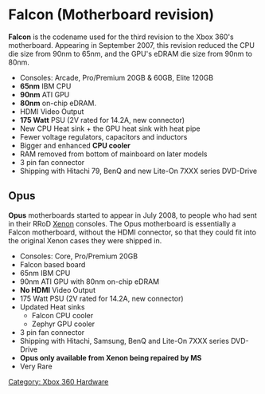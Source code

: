 # Falcon (Motherboard revision)

**Falcon** is the codename used for the third revision to the Xbox 360's
motherboard. Appearing in September 2007, this revision reduced the CPU
die size from 90nm to 65nm, and the GPU's eDRAM die size from 90nm to
80nm.

- Consoles: Arcade, Pro/Premium 20GB & 60GB, Elite 120GB
- **65nm** IBM CPU
- **90nm** ATI GPU
- **80nm** on-chip eDRAM.
- HDMI Video Output
- **175 Watt** PSU (2V rated for 14.2A, new connector)
- New CPU Heat sink + the GPU heat sink with heat pipe
- Fewer voltage regulators, capacitors and inductors
- Bigger and enhanced **CPU cooler**
- RAM removed from bottom of mainboard on later models
- 3 pin fan connector
- Shipping with Hitachi 79, BenQ and new Lite-On 7XXX series DVD-Drive

## Opus

**Opus** motherboards started to appear in July 2008, to people who had
sent in their RRoD [Xenon](../Xenon_(Motherboard)) consoles.
The Opus motherboard is essentially a Falcon motherboard, without the
HDMI connector, so that they could fit into the original Xenon cases
they were shipped in.

  - Consoles: Core, Pro/Premium 20GB
  - Falcon based board
  - 65nm IBM CPU
  - 90nm ATI GPU with 80nm on-chip eDRAM
  - **No HDMI** Video Output
  - 175 Watt PSU (2V rated for 14.2A, new connector)
  - Updated Heat sinks
      - Falcon CPU cooler
      - Zephyr GPU cooler
  - 3 pin fan connector
  - Shipping with Hitachi, Samsung, BenQ and Lite-On 7XXX series
    DVD-Drive
  - **Opus only available from Xenon being repaired by MS**
  - Very Rare

[Category: Xbox 360 Hardware](../Category_Xbox360_Hardware)
